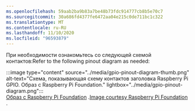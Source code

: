 ```yaml
---
ms.openlocfilehash: 59aab2ba9b83a7be48b73fdc914777cb8b5e70c7
ms.sourcegitcommit: 30a686fd4377fe6472aa04e215c0de711bc1c322
ms.translationtype: MT
ms.contentlocale: ru-RU
ms.lasthandoff: 11/10/2020
ms.locfileid: "96593879"
---
```

<!--markdownlint-disable DOCSMD011 -->
<span data-ttu-id="42485-101">При необходимости ознакомьтесь со следующей схемой контактов:</span><span class="sxs-lookup"><span data-stu-id="42485-101">Refer to the following pinout diagram as needed:</span></span>

:::image type="content" source="../media/gpio-pinout-diagram-thumb.png" alt-text="Схема, показывающая схему контактов заголовка Raspberry Pi GPIO. Образ с Raspberry Pi Foundation." lightbox="../media/gpio-pinout-diagram.png":::<br /><span data-ttu-id="42485-103">[Образ с Raspberry Pi Foundation](https://www.raspberrypi.org/documentation/usage/gpio/) <span class="docon docon-navigate-external x-hidden-focus"></span> .</span><span class="sxs-lookup"><span data-stu-id="42485-103">[Image courtesy Raspberry Pi Foundation](https://www.raspberrypi.org/documentation/usage/gpio/) <span class="docon docon-navigate-external x-hidden-focus"></span>.</span></span>
